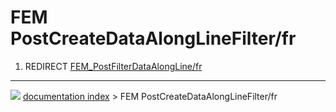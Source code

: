 # FEM PostCreateDataAlongLineFilter/fr
1.  REDIRECT [FEM_PostFilterDataAlongLine/fr](FEM_PostFilterDataAlongLine/fr.md)



---
![](images/Button_right.svg) [documentation index](../README.md) > FEM PostCreateDataAlongLineFilter/fr
